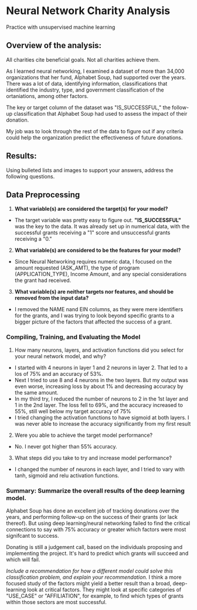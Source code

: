 # Neural Network Charity Analysis
Practice with unsupervised machine learning

## Overview of the analysis: 
All charities cite beneficial goals. Not all charities achieve them.

As I learned neural networking, I examined a dataset of more than 34,000 organizations that her fund, Alphabet Soup, had supported over the years. There was a lot of data, identifying information, classifications that identified the industry, type, and government classification of the ortaniations, among other factors. 

The key or target column of the dataset was "IS_SUCCESSFUL," the follow-up classification that Alphabet Soup had used to assess the impact of their donation.

My job was to look through the rest of the data to figure out if any criteria could help the organization predict the effectiveness of future donations.

## Results: 
Using bulleted lists and images to support your answers, address the following questions.

## Data Preprocessing
1. **What variable(s) are considered the target(s) for your model?**
- The target variable was pretty easy to figure out. **"IS_SUCCESSFUL"** was the key to the data. It was already set up in numerical data, with the successful grants receiving a "1" score and unsuccessful grants receiving a "0."
2. **What variable(s) are considered to be the features for your model?** 
- Since Neural Networking requires numeric data, I focused on the amount requested (ASK_AMT), the type of program (APPLICATION_TYPE), Income Amount, and any special considerations the grant had received.
3. **What variable(s) are neither targets nor features, and should be removed from the input data?**
- I removed the NAME nand EIN columns, as they were mere identifiers for the grants, and I was trying to look beyond specific grants to a bigger picture of the factors that affected the success of a grant.

### Compiling, Training, and Evaluating the Model
1. How many neurons, layers, and activation functions did you select for your neural network model, and why?
- I started with 4 neurons in layer 1 and 2 neurons in layer 2. That led to a los of 75% and an accuracy of 53%. 
- Next I tried to use 8 and 4 neurons in the two layers. But my output was even worse, increasing loss by about 1% and decreasing accuracy by the same amount. 
- In my third try, I reduced the number of neurons to 2 in the 1st layer and 1 in the 2nd layer. The loss fell to 69%, and the accuracy increased to 55%, still well below my target accuracy of 75%
- I tried changing the activation functions to have sigmoid at both layers. I was never able to increase the accuracy significantly from my first result
2. Were you able to achieve the target model performance?
- No. I never got higher than 55% accuracy.
3. What steps did you take to try and increase model performance?
- I changed the number of neurons in each layer, and I tried to vary with tanh, sigmoid and relu activation functions.
 
### Summary: Summarize the overall results of the deep learning model. 
Alphabet Soup has done an excellent job of tracking donations over the years, and performing follow-up on the success of their grants (or lack thereof). But using deep learning/neural networking failed to find the critical connections to say with 75% accuracy or greater which factors were most signifcant to success.

Donating is still a judgement call, based on the individuals proposing and implementing the project. It's hard to predict which grants will succeed and which will fail.

*Include a recommendation for how a different model could solve this classification problem, and explain your recommendation.*
I think a more focused study of the factors might yield a better result than a broad, deep-learning look at critical factors. They might look at specific categories of "USE_CASE" or "AFFILIATION", for example, to find which types of grants within those sectors are most successful.
